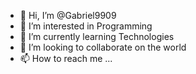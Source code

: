 - 👋 Hi, I’m @Gabriel9909
- 👀 I’m interested in Programming
- 🌱 I’m currently learning Technologies
- 💞️ I’m looking to collaborate on the world
- 📫 How to reach me ...

<!---
Gabriel9909/Gabriel9909 is a ✨ special ✨ repository because its `README.md` (this file) appears on your GitHub profile.
You can click the Preview link to take a look at your changes.
--->
